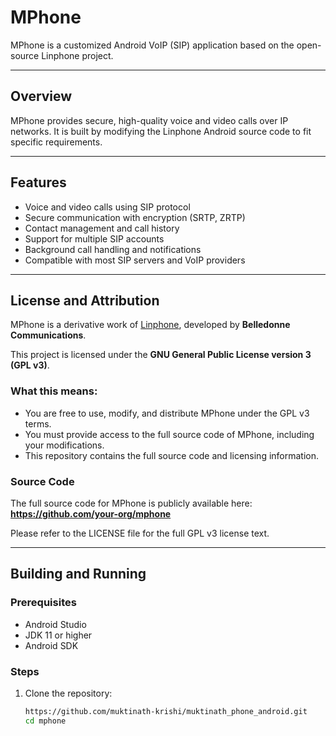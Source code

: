 # MPhone

MPhone is a customized Android VoIP (SIP) application based on the open-source Linphone project.

---

## Overview

MPhone provides secure, high-quality voice and video calls over IP networks. It is built by modifying the Linphone Android source code to fit specific requirements.

---

## Features

- Voice and video calls using SIP protocol
- Secure communication with encryption (SRTP, ZRTP)
- Contact management and call history
- Support for multiple SIP accounts
- Background call handling and notifications
- Compatible with most SIP servers and VoIP providers

---

## License and Attribution

MPhone is a derivative work of [Linphone](https://gitlab.linphone.org/BC/public/linphone-android), developed by **Belledonne Communications**.

This project is licensed under the **GNU General Public License version 3 (GPL v3)**.

### What this means:

- You are free to use, modify, and distribute MPhone under the GPL v3 terms.
- You must provide access to the full source code of MPhone, including your modifications.
- This repository contains the full source code and licensing information.

### Source Code

The full source code for MPhone is publicly available here:  
**https://github.com/your-org/mphone**

Please refer to the LICENSE file for the full GPL v3 license text.

---

## Building and Running

### Prerequisites

- Android Studio
- JDK 11 or higher
- Android SDK

### Steps

1. Clone the repository:
   ```bash
   https://github.com/muktinath-krishi/muktinath_phone_android.git
   cd mphone
